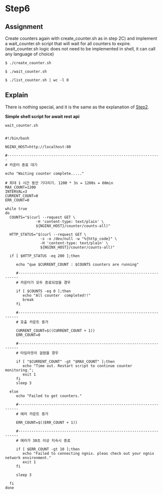 # Step6

## Assignment

 Create counters again with create_counter.sh as in step 2C) and implement a wait_counter.sh script that will wait for all counters to expire.
 (wait_counter.sh logic does not need to be implemented in shell, it can call any language of choice)

```shell
$ ./create_counter.sh

$ ./wait_counter.sh

$ ./list_counter.sh | wc -l 0
```


## Explain

There is nothing special, and it is the same as the explanation of [Step2](Step2.md).

**Simple shell script for await rest api**

`wait_counter.sh` 

```shell

#!/bin/bash

NGINX_HOST=http://localhost:80

#----------------------------------------------------------------------
# 카운터 종료 대기

echo "Waiting counter complete....."

# 최대 1 시간 동안 기다리기. 1200 * 3s = 1200s = 60min
MAX_COUNT=1200
INTERVAL=3
CURRENT_COUNT=0
ERR_COUNT=0

while true
do
  COUNTS="$(curl --request GET \
              -H 'content-type: text/plain' \
              ${NGINX_HOST}/counter/counts-all)"

  HTTP_STATUS="$(curl --request GET \
                -s -o /dev/null -w "%{http_code}" \
                -H 'content-type: text/plain' \
                ${NGINX_HOST}/counter/counts-all)"

  if [ $HTTP_STATUS -eq 200 ];then

     echo "que $CURRENT_COUNT : $COUNTS counters are running"

     #----------------------------------------------------------------------
     # 카운터가 모두 종료되었을 경우

     if [ $COUNTS -eq 0 ];then
        echo "All counter  completed!!"
        break
     fi

     #----------------------------------------------------------------------
     # 호출 카운트 증가

     CURRENT_COUNT=$((CURRENT_COUNT + 1))
     ERR_COUNT=0

     #----------------------------------------------------------------------
     # 타임아웃이 걸렸을 경우

     if [ "$CURRENT_COUNT" -gt "$MAX_COUNT" ];then
        echo "Time out. Restart script to continue counter monitoring.";
        exit 1
     fi
     sleep 3

  else
     echo "Failed to get counters."

     #----------------------------------------------------------------------
     # 에러 카운트 증가

     ERR_COUNT=$((ERR_COUNT + 1))

     #----------------------------------------------------------------------
     # 에러가 30초 이상 지속시 종료

     if [ $ERR_COUNT -gt 10 ];then
        echo "Failed to connecting ngnix. pleas check out your ngnix network environment."
        exit 1
     fi

     sleep 3

  fi
done
```

